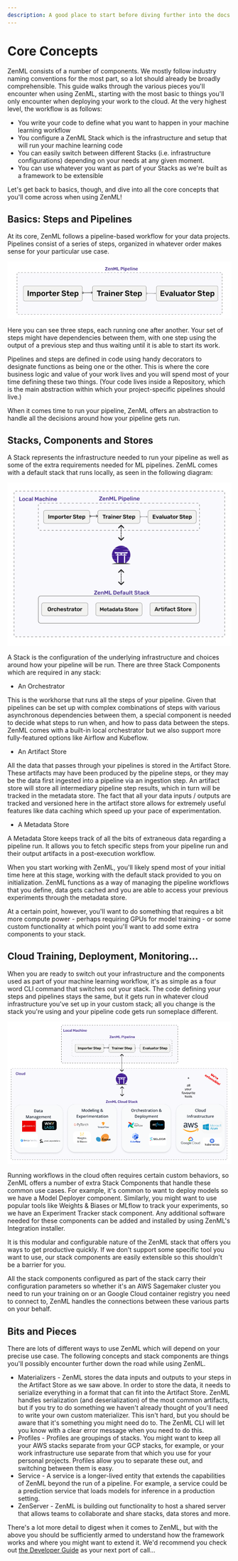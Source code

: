 ```yaml
---
description: A good place to start before diving further into the docs.
---
```


# Core Concepts

ZenML consists of a number of components. We mostly follow industry naming
conventions for the most part, so a lot should already be broadly
comprehensible. This guide walks through the various pieces you'll encounter
when using ZenML, starting with the most basic to things you'll only encounter
when deploying your work to the cloud. At the very highest level, the workflow
is as follows:

- You write your code to define what you want to happen in your machine learning
  workflow
- You configure a ZenML Stack which is the infrastructure and setup that will
  run your machine learning code
- You can easily switch between different Stacks (i.e. infrastructure
  configurations) depending on your needs at any given moment.
- You can use whatever you want as part of your Stacks as we're built as a
  framework to be extensible

Let's get back to basics, though, and dive into all the core concepts that
you'll come across when using ZenML!

## Basics: Steps and Pipelines

At its core, ZenML follows a pipeline-based workflow for your data projects.
Pipelines consist of a series of steps, organized in whatever order makes sense
for your particular use case.

![The most basic ZenML pipeline](../assets/core_concepts/concepts-1.png)

Here you can see three steps, each running one after another. Your set of steps
might have dependencies between them, with one step using the output of a
previous step and thus waiting until it is able to start its work.

Pipelines and steps are defined in code using handy decorators to designate
functions as being one or the other. This is where the core business logic and
value of your work lives and you will spend most of your time defining these two
things. (Your code lives inside a Repository, which is the main abstraction
within which your project-specific pipelines should live.)

When it comes time to run your pipeline, ZenML offers an abstraction to handle
all the decisions around how your pipeline gets run.

## Stacks, Components and Stores

A Stack represents the infrastructure needed to run your pipeline as well as
some of the extra requirements needed for ML pipelines. ZenML comes with a
default stack that runs locally, as seen in the following diagram:

![ZenML pipelines run on stacks](../assets/core_concepts/concepts-2.png)

A Stack is the configuration of the underlying infrastructure and choices around
how your pipeline will be run. There are three Stack Components which are
required in any stack:

- An Orchestrator

This is the workhorse that runs all the steps of your pipeline. Given that
pipelines can be set up with complex combinations of steps with various
asynchronous dependencies between them, a special component is needed to decide
what steps to run when, and how to pass data between the steps. ZenML comes with
a built-in local orchestrator but we also support more fully-featured options
like Airflow and Kubeflow.

- An Artifact Store

All the data that passes through your pipelines is stored in the Artifact Store.
These artifacts may have been produced by the pipeline steps, or they may be the
data first ingested into a pipeline via an ingestion step. An artifact store
will store all intermediary pipeline step results, which in turn will be tracked
in the metadata store. The fact that all your data inputs / outputs are tracked
and versioned here in the artifact store allows for extremely useful features
like data caching which speed up your pace of experimentation.

- A Metadata Store

A Metadata Store keeps track of all the bits of extraneous data regarding a
pipeline run. It allows you to fetch specific steps from your pipeline run and
their output artifacts in a post-execution workflow.

When you start working with ZenML, you'll likely spend most of your initial time
here at this stage, working with the default stack provided to you on
initialization. ZenML functions as a way of managing the pipeline workflows that
you define, data gets cached and you are able to access your previous
experiments through the metadata store.

At a certain point, however, you'll want to do something that requires a bit
more compute power - perhaps requiring GPUs for model training - or some custom
functionality at which point you'll want to add some extra components to your
stack.

## Cloud Training, Deployment, Monitoring...

When you are ready to switch out your infrastructure and the components used as
part of your machine learning workflow, it's as simple as a four word CLI
command that switches out your stack. The code defining your steps and pipelines
stays the same, but it gets run in whatever cloud infrastructure you've set up
in your custom stack; all you change is the stack you're using and your pipeline
code gets run someplace different.

![Running your pipeline in the cloud](../assets/core_concepts/concepts-3.png)

Running workflows in the cloud often requires certain custom behaviors, so ZenML
offers a number of extra Stack Components that handle these common use cases.
For example, it's common to want to deploy models so we have a Model Deployer
component. Similarly, you might want to use popular tools like Weights & Biases
or MLflow to track your experiments, so we have an Experiment Tracker stack
component. Any additional software needed for these components can be added and
installed by using ZenML's Integration installer.

It is this modular and configurable nature of the ZenML stack that offers you
ways to get productive quickly. If we don't support some specific tool you want
to use, our stack components are easily extensible so this shouldn't be a
barrier for you.

All the stack components configured as part of the stack carry their
configuration parameters so whether it's an AWS Sagemaker cluster you need to
run your training on or an Google Cloud container registry you need to connect
to, ZenML handles the connections between these various parts on your behalf.

## Bits and Pieces

There are lots of different ways to use ZenML which will depend on your precise
use case. The following concepts and stack components are things you'll possibly
encounter further down the road while using ZenML.

- Materializers - ZenML stores the data inputs and outputs to your steps in the
  Artifact Store as we saw above. In order to store the data, it needs to
  serialize everything in a format that can fit into the Artifact Store. ZenML
  handles serialization (and deserialization) of the most common artifacts, but
  if you try to do something we haven't already thought of you'll need to write
  your own custom materializer. This isn't hard, but you should be aware that
  it's something you might need do to. The ZenML CLI will let you know with a
  clear error message when you need to do this.
- Profiles - Profiles are groupings of stacks. You might want to keep all your
  AWS stacks separate from your GCP stacks, for example, or your work
  infrastructure use separate from that which you use for your personal
  projects. Profiles allow you to separate these out, and switching between them
  is easy.
- Service - A service is a longer-lived entity that extends the capabilities of
  ZenML beyond the run of a pipeline. For example, a service could be a
  prediction service that loads models for inference in a production setting.
- ZenServer - ZenML is building out functionality to host a shared server that
  allows teams to collaborate and share stacks, data stores and more.

There's a lot more detail to digest when it comes to ZenML, but with the above
you should be sufficiently armed to understand how the framework works and where
you might want to extend it. We'd recommend you check out [the Developer
Guide](LINKLINKLINK) as your next port of call...


